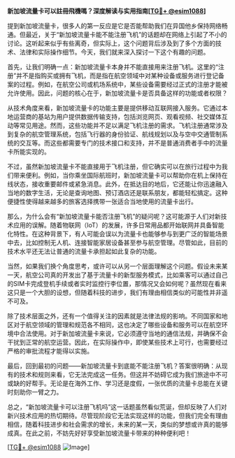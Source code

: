 **新加坡流量卡可以註冊飛機嗎？深度解读与实用指南[[TG💪+ @esim1088](https://t.me/s/esim1088)]**

提到新加坡流量卡，很多人的第一反应是它是否能帮助我们在异国他乡保持网络畅通。但最近，关于“新加坡流量卡能不能注册飞机”的话题却在网络上引起了不小的讨论。这听起来似乎有些离奇，但实际上，这个问题背后涉及到了多个方面的技术、法律和实际操作细节。今天，我们就来深入探讨一下这个有趣的问题。

首先，让我们明确一点：新加坡流量卡本身并不能直接用来注册飞机。这里的“注册”并不是指购买或拥有飞机，而是指在航空领域中对某种设备或服务进行登记备案的过程。例如，在航空公司或机场系统中，某些设备需要经过正式的注册才能被允许使用。因此，问题的核心在于，新加坡流量卡是否具备这样的功能或者权限？

从技术角度来看，新加坡流量卡的功能主要是提供移动互联网接入服务。它通过本地运营商的基站为用户提供数据传输支持，包括浏览网页、观看视频、社交媒体互动等常见用途。然而，这些功能并不足以满足飞机注册的需求。飞机注册通常涉及到复杂的航空管理系统，包括飞行器的身份验证、航线规划以及与空中交通管制系统的交互等。而这些都需要专门的技术接口和支持，并不是普通消费者手中的流量卡所能实现的。

不过，虽然新加坡流量卡不能直接用于飞机注册，但它确实可以在旅行过程中为我们带来便利。例如，当你乘坐国际航班时，新加坡流量卡可以帮助你在机上保持在线状态，接收重要邮件或紧急消息。此外，在抵达目的地后，它还能让你迅速融入当地的数字生活，无论是查询地图、预订酒店还是联系朋友，都能轻松搞定。这种便捷性使得越来越多的旅客选择携带一张适合当地使用的流量卡出行。

那么，为什么会有“新加坡流量卡能否注册飞机”的疑问呢？这可能源于人们对新技术应用的误解。随着物联网（IoT）的发展，许多日常用品都开始联网并具备智能化特性。在这种背景下，有人可能会误以为流量卡也能够参与到更广泛的智能场景中去，比如控制无人机、连接智能家居设备甚至参与航空管理。尽管如此，目前的技术水平还无法让普通的流量卡承担起如此复杂的功能。

当然，如果我们换个角度思考，或许可以从另一个层面理解这个问题。假设未来某一天，航空公司真的开发出了基于流量卡的新型服务模式，比如乘客可以通过自己的SIM卡完成登机手续或者实时监控行李位置，那情况又会如何呢？虽然现在看来这只是一个大胆的设想，但随着科技的进步，我们有理由相信类似的可能性并非遥不可及。

除了技术层面之外，还有一个值得关注的因素就是法律法规的影响。不同国家和地区对于航空领域的管理和规范各不相同，这也决定了哪些设备和服务可以在航空环境中合法使用。对于新加坡流量卡来说，它必须遵守当地的通信法规，并确保不会干扰到正常的航空运营。因此，在实际操作中，即使某些技术上可行，也需要经过严格的审批流程才能得以实施。

最后，回到最初的问题——新加坡流量卡到底能不能注册飞机？答案很明确：从现有的技术和规则来看，它无法完成这一任务。但这并不妨碍它成为我们旅途中不可或缺的好帮手。无论是在海外工作、学习还是度假，一张优质的流量卡总能在关键时刻助你一臂之力。

总之，“新加坡流量卡可以注册飞机吗”这一话题虽然看似荒诞，但却反映了人们对新兴技术应用的热切期待。尽管现阶段它无法实现这样的功能，但我们完全有理由相信，随着科技进步和社会需求的增长，未来的某一天，类似的梦想或许真的能够成真。在此之前，不妨先好好享受新加坡流量卡带来的种种便利吧！

[[TG💪+ @esim1088](https://t.me/s/esim1088) ![Image](https://i.postimg.cc/4NQfJmqS/Snipaste-2025-05-13-00-14-12.png)]